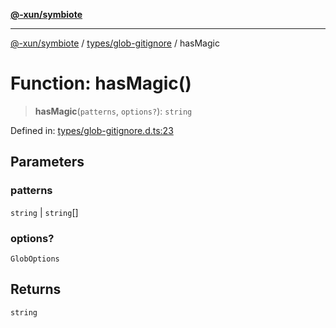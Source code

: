 [**@-xun/symbiote**](../../../README.md)

***

[@-xun/symbiote](../../../README.md) / [types/glob-gitignore](../README.md) / hasMagic

# Function: hasMagic()

> **hasMagic**(`patterns`, `options?`): `string`

Defined in: [types/glob-gitignore.d.ts:23](https://github.com/Xunnamius/symbiote/blob/2376b219bdb1558890876bfc92d0b193f658dcce/types/glob-gitignore.d.ts#L23)

## Parameters

### patterns

`string` | `string`[]

### options?

`GlobOptions`

## Returns

`string`
